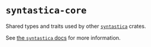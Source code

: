 # `syntastica-core`

Shared types and traits used by other
[`syntastica`](https://crates.io/crates/syntastica) crates.

See
[the `syntastica` docs](https://rubixdev.github.io/syntastica/syntastica/#crates-for-internal-use)
for more information.
